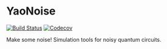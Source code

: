 # YaoNoise

[![Build Status](https://travis-ci.com/QuantumBFS/YaoNoise.jl.svg?branch=master)](https://travis-ci.com/QuantumBFS/YaoNoise.jl)
[![Codecov](https://codecov.io/gh/QuantumBFS/YaoNoise.jl/branch/master/graph/badge.svg)](https://codecov.io/gh/QuantumBFS/YaoNoise.jl)

Make some noise! Simulation tools for noisy quantum circuits.
